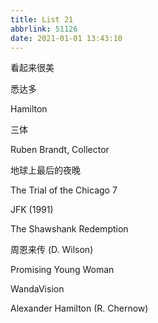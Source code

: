 ```yaml
---
title: List 21
abbrlink: 51126
date: 2021-01-01 13:43:10
---
```


看起来很美

悉达多

Hamilton

三体

Ruben Brandt, Collector

地球上最后的夜晚

The Trial of the Chicago 7

JFK (1991)

The Shawshank Redemption

周恩来传 (D. Wilson)

Promising Young Woman

WandaVision

Alexander Hamilton (R. Chernow)


